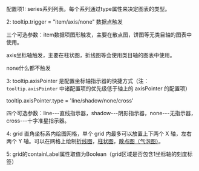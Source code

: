 配置项1: series系列列表。每个系列通过type属性来决定图表的类型。

2: tooltip.trigger = "item/axis/none"   数据点触发

三个可选参数：item数据项图形触发，主要在散点图，饼图等无类目轴的图表中使用。

axis坐标轴触发，主要在柱状图，折线图等会使用类目轴的图表中使用。

none什么都不触发

3: tooltip.axisPointer 是配置坐标轴指示器的快捷方式（注：`tooltip.axisPointer` 中诸配置项的优先级低于轴上的 axisPointer 的配置项）

tooltip.axisPointer.type = 'line/shadow/none/cross'

四个可选参数：line---直线指示器，shadow---阴影指示器，none---无指示器，cross---十字准星指示器。

4: grid 直角坐标系内绘图网格，单个 grid 内最多可以放置上下两个 X 轴，左右两个 Y 轴。可以在网格上绘制[折线图](https://echarts.apache.org/v4/zh/option.html#series-line)，[柱状图](https://echarts.apache.org/v4/zh/option.html#series-bar)，[散点图（气泡图）](https://echarts.apache.org/v4/zh/option.html#series-scatter)。

5: grid的containLabel属性取值为Boolean（grid区域是否包含1坐标轴的刻度标签）

